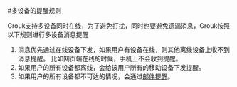 #多设备的提醒规则

Grouk支持多设备同时在线，为了避免打扰，同时也要避免遗漏消息，Grouk按照以下规则进行多设备消息提醒

1. 消息优先通过在线设备下发，如果用户有设备在线，则其他离线设备上收不到消息提醒。 比如网页端在线的时候，手机上不会收到提醒。
2. 如果用户的所有设备都离线，会给该用户所有的移动设备下发提醒。
3. 如果用户的所有设备都不可达的情况，会通过[邮件提醒](email_notification.md)。